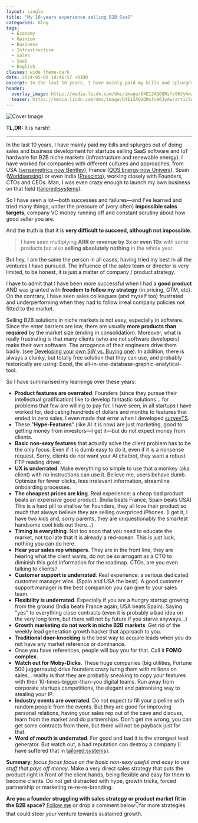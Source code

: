 ```yaml
---
layout: single
title: "My 10-years experience selling B2B SaaS"
categories: blog
tags:
  - Economy
  - Opinion
  - Business
  - Infrastructure
  - Sales
  - SaaS
  - English
classes: wide theme-dark
date: 2024-05-09 10:46:57 +0100
excerpt: In the last 10 years, I have mainly paid my bills and splurges out of doing sales and business development for startups selling SaaS software and IoT hardware for B2B niche markets (infrastructure and renewable energy).
header:
  overlay_image: https://media.licdn.com/dms/image/D4E12AQGQRsfv96JyAw/article-cover_image-shrink_720_1280/0/1714143693748?e=1720656000&v=beta&t=g4GxC00klRT4T2HKKVDKRYgx6lXhYc1AV2c1DSoOLIc
  teaser: https://media.licdn.com/dms/image/D4E12AQGQRsfv96JyAw/article-cover_image-shrink_720_1280/0/1714143693748?e=1720656000&v=beta&t=g4GxC00klRT4T2HKKVDKRYgx6lXhYc1AV2c1DSoOLIc
---
```


![Cover Image](https://media.licdn.com/dms/image/D4E12AQGQRsfv96JyAw/article-cover_image-shrink_720_1280/0/1714143693748?e=1720656000&v=beta&t=g4GxC00klRT4T2HKKVDKRYgx6lXhYc1AV2c1DSoOLIc)

**TL,DR:** It is harsh!

---

In the last 10 years, I have mainly paid my bills and splurges out of doing sales and business development for startups selling SaaS software and IoT hardware for B2B niche markets (infrastructure and renewable energy). I have worked for companies with different cultures and approaches, from USA ([sensemetrics now Bentley](https://www.linkedin.com/company/infrastructureiot/)), France ([QOS Energy now Univers](https://www.linkedin.com/company/renewables-qantum/)), Spain ([Worldsensing](https://www.linkedin.com/company/worldsensing/)) or even India ([Prescinto](https://www.linkedin.com/company/prescinto)), working closely with Founders, CTOs and CEOs. Man, I was even crazy enough to launch my own business on that field ([tailored:systems](https://www.linkedin.com/company/tailored-systems-iot/)).

So I have seen a lot—both successes and failures—and I've learned and tried many things, under the pressure of (very often) **impossible sales targets**, company VC money running off and constant scrutiny about how good seller you are.

And the truth is that it is **very difficult to succeed, although not impossible**.

> I have seen multiplying **ARR or revenue by 3x or even 10x** with some products but also **selling absolutely nothing** in the whole year.

But hey, I am the same the person in all cases, having tried my best in all the ventures I have pursued. The influence of the sales team or director is very limited, to be honest, it is just a matter of company / product strategy.

I have to admit that I have been more successful when I had a **good product** AND was granted with **freedom to follow my strategy** (in pricing, GTM, etc). On the contrary, I have seen sales colleagues (and myself too) frustrated and underperforming when they had to follow irreal company policies not fitted to the market.

Selling B2B solutions in niche markets is not easy, especially in software. Since the enter barriers are low, there are usually **more products than required** by the market size (ending in consolidation). Moreover, what is really frustrating is that many clients (who are not software developers) make their own software. The arrogance of their engineers drive them badly. (see [Developing your own SW vs. Buying one](/blog/Developing-your-own-SW-vs-Buying-one/)). In addition, there is always a clunky, but totally free solution that they can use, and probably historically are using: Excel, the all-in-one-database-graphic-analytical-tool.

So I have summarised my learnings over these years:

- **Product features are overrated**. Founders (since they pursue their intellectual gratification) like to develop fantastic solutions... for problems that few are willing to pay for. I have seen, in all startups I have worked for, dedicating hundreds of dollars and months to features that ended in zero sales. I even made that error when I developed [surveyTS](https://tailored.systems/blog/construction-assets-control/#surveyts).
- These "**Hype-Features**" (like AI it is now) are just marketing, good to getting money from investors—I get it—but do not expect money from clients.
- **Basic non-sexy features** that actually solve the client problem has to be the only focus. Even if it is dumb easy to do it, even if it is a nonsense request. Sorry, clients do not want your AI chatbot, they want a robust FTP reading driver.
- **UX is underrated**. Make everything so simple to use that a monkey (aka client) with no instructions can use it. Believe me, users behave dumb. Optimize for fewer clicks, less irrelevant information, streamline onboarding processes.
- **The cheapest prices are king**. Real experience: a cheap bad product beats an expensive good product. (India beats France, Spain beats USA) This is a hard pill to shallow for Founders, they all love their product so much that always believe they are selling overpriced iPhones. (I get it, I have two kids and, sorry parents, they are unquestionably the smartest handsome cool kids out there...)
- **Timing is everything**. Not too soon that you need to educate the market, not too late that it is already a red-ocean. This is just luck, nothing you can do here.
- **Hear your sales rep whispers**. They are in the front line, they are hearing what the client wants, do not be so arrogant as a CTO to diminish this gold information for the roadmap. CTOs, are you even talking to clients?
- **Customer support is underrated**. Real experience: a serious dedicated customer manager wins. (Spain and USA the best). A good customer support manager is the best companion you can give to your sales team.
- **Flexibility is underrated**. Especially if you are a hungry startup growing from the ground (India beats France again, USA beats Spain). Saying "yes" to everything close contracts (even it is probably a bad idea on the very long term, but there will not by future if you starve anyways...)
- **Growth marketing do not work in niche B2B markets**. Get rid of the weekly lead generation growth hacker that approach to you.
- **Traditional door-knocking** is the best way to acquire leads when you do not have any market reference or dominance.
- Once you have references, people will buy you for that. Call it **FOMO complex**.
- **Watch out for Moby-Dicks**. These huge companies (big utilities, Fortune 500 juggernauts) drive founders crazy luring them with millions on sales... reality is that they are probably sneaking to copy your features with their 10-times-bigger-than-you digital teams. Run away from corporate startups competitions, the elegant and patronising way to stealing your IP.
- **Industry events are overrated**. Do not expect to fill your pipeline with random people from the events. But they are good for improving personal relations, having your sales rep out of the cave and discuss, learn from the market and do partnerships. Don't get me wrong, you can get some contracts from them, but there will not be payback just for that.
- **Word of mouth is underrated**. For good and bad it is the strongest lead generator. But watch out, a bad reputation can destroy a company (I have suffered that in [tailored:systems](https://tailored.systems/)).

**Summary**: _focus focus focus on the basic non-sexy useful and easy to use stuff that pays off money_. Make a very direct sales strategy that puts the product right in front of the client hands, being flexible and easy for them to become clients. Do not get distracted with hype, growth tricks, forced partnership or marketing re-re-re-branding.

**Are you a founder struggling with sales strategy or product market fit in the B2B space?** [Follow me](https://www.linkedin.com/comm/mynetwork/discovery-see-all?usecase=PEOPLE_FOLLOWS&followMember=ingenierodavidgomez) or drop a comment below👇for more strategies that could steer your venture towards sustained growth.
